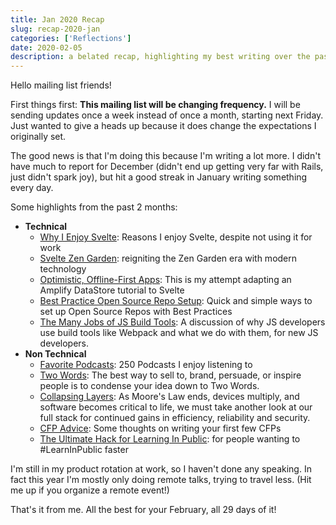 ```yaml
---
title: Jan 2020 Recap
slug: recap-2020-jan
categories: ['Reflections']
date: 2020-02-05
description: a belated recap, highlighting my best writing over the past couple months
---
```


Hello mailing list friends!

First things first: **This mailing list will be changing frequency.** I will be sending updates once a week instead of once a month, starting next Friday. Just wanted to give a heads up because it does change the expectations I originally set.

The good news is that I'm doing this because I'm writing a lot more. I didn't have much to report for December (didn't end up getting very far with Rails, just didn't spark joy), but hit a good streak in January writing something every day. 

Some highlights from the past 2 months:

- **Technical**
  - [Why I Enjoy Svelte](https://www.swyx.io/writing/svelte-why): Reasons I enjoy Svelte, despite not using it for work
  - [Svelte Zen Garden](https://www.swyx.io/writing/svelte-zen-garden): reigniting the Zen Garden era with modern technology
  - [Optimistic, Offline-First Apps](https://www.swyx.io/writing/svelte-amplify-datastore): This is my attempt adapting an Amplify DataStore tutorial to Svelte
  - [Best Practice Open Source Repo Setup](https://www.swyx.io/writing/oss-repo-setup): Quick and simple ways to set up Open Source Repos with Best Practices
  - [The Many Jobs of JS Build Tools](https://www.swyx.io/writing/jobs-of-js-build-tools): A discussion of why JS developers use build tools like Webpack and what we do with them, for new JS developers.
- **Non Technical**
  - [Favorite Podcasts](https://www.swyx.io/writing/fave-podcasts): 250 Podcasts I enjoy listening to
  - [Two Words](https://www.swyx.io/writing/two-words): The best way to sell to, brand, persuade, or inspire people is to condense your idea down to Two Words.
  - [Collapsing Layers](https://www.swyx.io/writing/collapsing-layers): As Moore's Law ends, devices multiply, and software becomes critical to life, we must take another look at our full stack for continued gains in efficiency, reliability and security.
  - [CFP Advice](https://www.swyx.io/writing/cfp-advice): Some thoughts on writing your first few CFPs
  - [The Ultimate Hack for Learning In Public](https://www.swyx.io/writing/learn-in-public-hack): for people wanting to #LearnInPublic faster

I'm still in my product rotation at work, so I haven't done any speaking. In fact this year I'm mostly only doing remote talks, trying to travel less. (Hit me up if you organize a remote event!)

That's it from me. All the best for your February, all 29 days of it!
